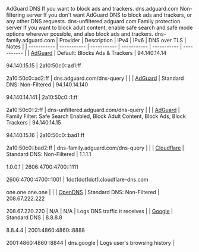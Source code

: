 AdGuard DNS
If you want to block ads and trackers.
dns.adguard.com
Non-filtering server
If you don't want AdGuard DNS to block ads and trackers, or any other DNS requests.
dns-unfiltered.adguard.com
Family protection server
If you want to block adult content, enable safe search and safe mode options wherever possible, and also block ads and trackers.
dns-family.adguard.com
| Provider | Description | IPv4 | IPv6 | DNS over TLS | Notes |
| ----------- | ----------- | ----------- | ----------- | ----------- | ----------- |
| [AdGuard](https://adguard-dns.io/en/public-dns.html) | Default: Blocks Ads & Trackers | 94.140.14.14 <br><br> 94.140.15.15 | 2a10:50c0::ad1:ff <br><br> 2a10:50c0::ad2:ff | dns.adguard.com/dns-query | |
| [AdGuard](https://adguard-dns.io/en/public-dns.html) | Standard DNS: Non-Filtered | 94.140.14.140 <br><br> 94.140.14.141 | 2a10:50c0::1:ff <br><br> 2a10:50c0::2:ff | dns-unfiltered.adguard.com/dns-query | |
| [AdGuard](https://adguard-dns.io/en/public-dns.html) | Family Filter: Safe Search Enabled, Block Adult Content, Block Ads, Block Trackers | 94.140.14.15 <br><br> 94.140.15.16 | 2a10:50c0::bad1:ff <br><br> 2a10:50c0::bad2:ff | dns-family.adguard.com/dns-query | |
| [Cloudflare](https://developers.cloudflare.com/1.1.1.1/setup/router/) | Standard DNS: Non-Filtered | 1.1.1.1 <br><br> 1.0.0.1 | 2606:4700:4700::1111 <br><br> 2606:4700:4700::1001 | 1dot1dot1dot1.cloudflare-dns.com <br><br> one.one.one.one | |
| [OpenDNS](https://www.opendns.com/) | Standard DNS: Non-Filtered | 208.67.222.222 <br><br> 208.67.220.220 | N/A | N/A | Logs DNS traffic it receives |
| [Google](https://developers.google.com/speed/public-dns/docs/using) | Standard DNS | 8.8.8.8 <br><br> 8.8.4.4 | 2001:4860:4860::8888 <br><br> 2001:4860:4860::8844 | dns.google | Logs user's browsing history |


